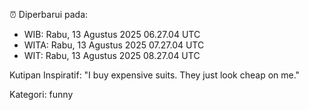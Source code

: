 ⏰ Diperbarui pada:
- WIB: Rabu, 13 Agustus 2025 06.27.04 UTC
- WITA: Rabu, 13 Agustus 2025 07.27.04 UTC
- WIT: Rabu, 13 Agustus 2025 08.27.04 UTC

Kutipan Inspiratif:
"I buy expensive suits. They just look cheap on me."


Kategori: funny

